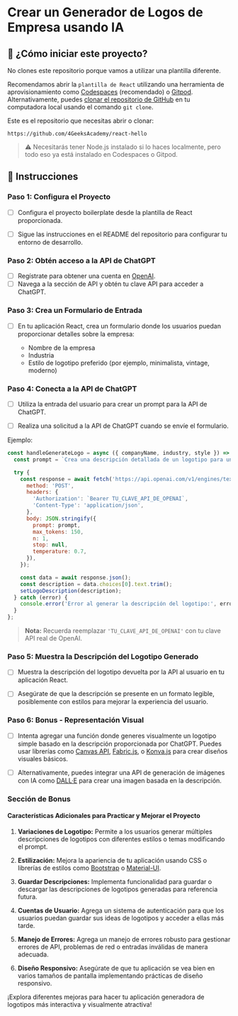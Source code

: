<!-- hide -->
# Crear un Generador de Logos de Empresa usando IA
<!-- endhide -->

<onlyfor saas="false" withBanner="false">

## 🌱 ¿Cómo iniciar este proyecto?

No clones este repositorio porque vamos a utilizar una plantilla diferente.

Recomendamos abrir la `plantilla de React` utilizando una herramienta de aprovisionamiento como [Codespaces](https://4geeks.com/lesson/what-is-github-codespaces) (recomendado) o [Gitpod](https://4geeks.com/lesson/how-to-use-gitpod). Alternativamente, puedes [clonar el repositorio de GitHub](https://4geeks.com/how-to/github-clone-repository) en tu computadora local usando el comando `git clone`.

Este es el repositorio que necesitas abrir o clonar:

```
https://github.com/4GeeksAcademy/react-hello
```

> ⚠ Necesitarás tener Node.js instalado si lo haces localmente, pero todo eso ya está instalado en Codespaces o Gitpod.

</onlyfor>

## 📝 Instrucciones

### Paso 1: Configura el Proyecto

- [ ] Configura el proyecto boilerplate desde la plantilla de React proporcionada.
  
- [ ] Sigue las instrucciones en el README del repositorio para configurar tu entorno de desarrollo.

### Paso 2: Obtén acceso a la API de ChatGPT

- [ ] Regístrate para obtener una cuenta en [OpenAI](https://www.openai.com/).
- [ ] Navega a la sección de API y obtén tu clave API para acceder a ChatGPT.

### Paso 3: Crea un Formulario de Entrada

- [ ] En tu aplicación React, crea un formulario donde los usuarios puedan proporcionar detalles sobre la empresa:

   - Nombre de la empresa
   - Industria
   - Estilo de logotipo preferido (por ejemplo, minimalista, vintage, moderno)

### Paso 4: Conecta a la API de ChatGPT

- [ ] Utiliza la entrada del usuario para crear un prompt para la API de ChatGPT.

- [ ] Realiza una solicitud a la API de ChatGPT cuando se envíe el formulario.

Ejemplo:

```js
const handleGenerateLogo = async ({ companyName, industry, style }) => {
  const prompt = `Crea una descripción detallada de un logotipo para una empresa llamada "${companyName}", que opera en la industria de "${industry}". El logotipo debería tener un estilo "${style}".`;

  try {
    const response = await fetch('https://api.openai.com/v1/engines/text-davinci-003/completions', {
      method: 'POST',
      headers: {
        'Authorization': `Bearer TU_CLAVE_API_DE_OPENAI`,
        'Content-Type': 'application/json',
      },
      body: JSON.stringify({
        prompt: prompt,
        max_tokens: 150,
        n: 1,
        stop: null,
        temperature: 0.7,
      }),
    });

    const data = await response.json();
    const description = data.choices[0].text.trim();
    setLogoDescription(description);
  } catch (error) {
    console.error('Error al generar la descripción del logotipo:', error);
  }
};
```

> **Nota:** Recuerda reemplazar `'TU_CLAVE_API_DE_OPENAI'` con tu clave API real de OpenAI.

### Paso 5: Muestra la Descripción del Logotipo Generado

- [ ] Muestra la descripción del logotipo devuelta por la API al usuario en tu aplicación React.

- [ ] Asegúrate de que la descripción se presente en un formato legible, posiblemente con estilos para mejorar la experiencia del usuario.

### Paso 6: Bonus - Representación Visual

- [ ] Intenta agregar una función donde generes visualmente un logotipo simple basado en la descripción proporcionada por ChatGPT. Puedes usar librerías como [Canvas API](https://developer.mozilla.org/es/docs/Web/API/Canvas_API), [Fabric.js](http://fabricjs.com/), o [Konva.js](https://konvajs.org/) para crear diseños visuales básicos.

- [ ] Alternativamente, puedes integrar una API de generación de imágenes con IA como [DALL·E](https://openai.com/dall-e-2/) para crear una imagen basada en la descripción.

### Sección de Bonus

#### Características Adicionales para Practicar y Mejorar el Proyecto

1. **Variaciones de Logotipo:** Permite a los usuarios generar múltiples descripciones de logotipos con diferentes estilos o temas modificando el prompt.

2. **Estilización:** Mejora la apariencia de tu aplicación usando CSS o librerías de estilos como [Bootstrap](https://getbootstrap.com/) o [Material-UI](https://material-ui.com/).

3. **Guardar Descripciones:** Implementa funcionalidad para guardar o descargar las descripciones de logotipos generadas para referencia futura.

4. **Cuentas de Usuario:** Agrega un sistema de autenticación para que los usuarios puedan guardar sus ideas de logotipos y acceder a ellas más tarde.

5. **Manejo de Errores:** Agrega un manejo de errores robusto para gestionar errores de API, problemas de red o entradas inválidas de manera adecuada.

6. **Diseño Responsivo:** Asegúrate de que tu aplicación se vea bien en varios tamaños de pantalla implementando prácticas de diseño responsivo.

¡Explora diferentes mejoras para hacer tu aplicación generadora de logotipos más interactiva y visualmente atractiva!
